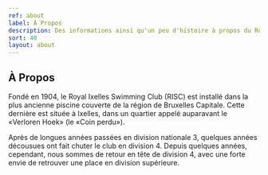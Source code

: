 ```yaml
---
ref: about
label: À Propos
description: Des informations ainsi qu'un peu d'histoire à propos du Royal Ixelles Swimming Club
sort: 40
layout: about
---
```


## À Propos

Fondé en 1904, le Royal Ixelles Swimming Club (RISC) est installé dans la plus ancienne piscine couverte de la région de Bruxelles Capitale. Cette dernière est située à Ixelles, dans un quartier appelé auparavant le «Verloren Hoek» (le «Coin perdu»).

Après de longues années passées en division nationale 3, quelques années décousues ont fait chuter le club en division 4. Depuis quelques années, cependant, nous sommes de retour en tête de division 4, avec une forte envie de retrouver une place en division supérieure.
